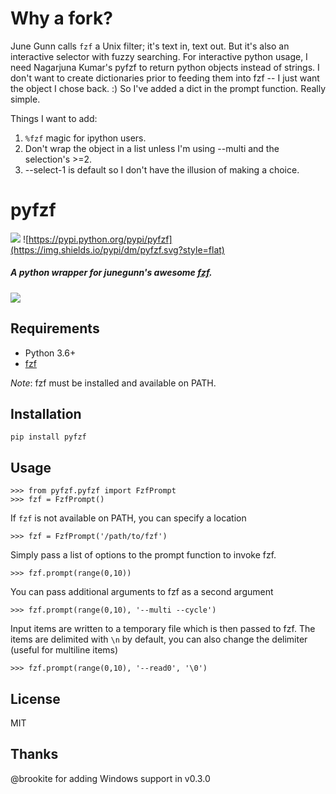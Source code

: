 Why a fork?
====

June Gunn calls `fzf` a Unix filter; it's text in, text out. But it's also an interactive selector with fuzzy searching. For interactive python usage, I need Nagarjuna Kumar's pyfzf to return python objects instead of strings. I don't want to create dictionaries prior to feeding them into fzf -- I just want the object I chose back. :)
So I've added a dict in the prompt function. Really simple.

Things I want to add:
1. `%fzf` magic for ipython users.
2. Don't wrap the object in a list unless I'm using --multi and the selection's >=2.
3. --select-1 is default so I don't have the illusion of making a choice.



pyfzf
=====

![](https://img.shields.io/badge/license-MIT-green.svg?style=flat)
![https://pypi.python.org/pypi/pyfzf](https://img.shields.io/pypi/dm/pyfzf.svg?style=flat)
   
##### A python wrapper for *junegunn*'s awesome [fzf](https://github.com/junegunn/fzf).

![](https://raw.githubusercontent.com/nk412/pyfzf/master/pyfzf.gif)

Requirements
------------

* Python 3.6+
* [fzf](https://github.com/junegunn/fzf)

*Note*: fzf must be installed and available on PATH.

Installation
------------
	pip install pyfzf

Usage
-----
    >>> from pyfzf.pyfzf import FzfPrompt
    >>> fzf = FzfPrompt()

If `fzf` is not available on PATH, you can specify a location

    >>> fzf = FzfPrompt('/path/to/fzf')

Simply pass a list of options to the prompt function to invoke fzf.

    >>> fzf.prompt(range(0,10))

You can pass additional arguments to fzf as a second argument

    >>> fzf.prompt(range(0,10), '--multi --cycle')

Input items are written to a temporary file which is then passed to fzf.
The items are delimited with `\n` by default, you can also change the delimiter
(useful for multiline items)

    >>> fzf.prompt(range(0,10), '--read0', '\0')

License
-------
MIT

Thanks
------
@brookite for adding Windows support in v0.3.0
